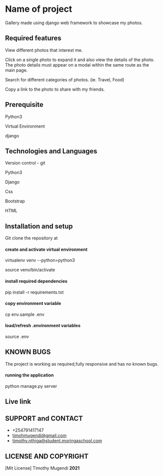 # Name of project

Gallery made using django web framework to showcase my photos.

## Required features


View different photos that interest me.


Click on a single photo to expand it and also view the details of the photo. The photo details must appear on a modal within the same route as the main page.


Search for different categories of photos. (ie. Travel, Food)


Copy a link to the photo to share with my friends.


## Prerequisite

Python3

Virtual Environment

django

## Technologies and Languages

Version control - git 

Python3

Django

Css 

Bootstrap

HTML

## Installation and setup

Git clone the repository at 


#### create and activate virtual environment

virtualenv venv --python=python3

source venv/bin/activate

#### install required dependencies

pip install -r requirements.txt

#### copy environment variable

cp env.sample .env

#### load/refresh .environment variables

source .env

## KNOWN BUGS
The project is working as required,fully responsive and has no known bugs.

#### running the application

python manage.py server

## Live link


 ## SUPPORT and CONTACT
 * +254791417147
 * timohmugendi@gmail.com
 * timothy.nthiga@student.moringaschool.com

 ## LICENSE AND COPYRIGHT
[Mit License] Timothy Mugendi **2021**

